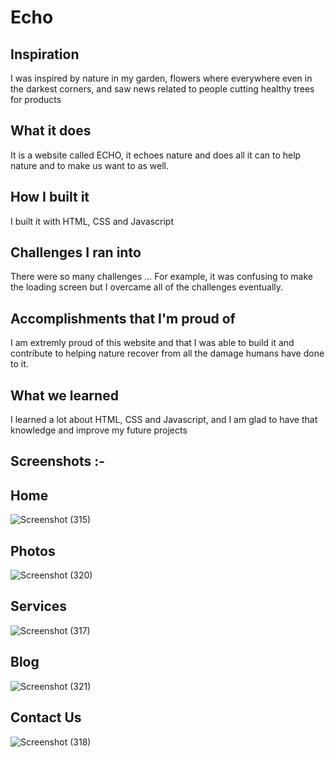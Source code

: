 # Echo

## Inspiration
I was inspired by nature in my garden, flowers where everywhere even in the darkest corners, and saw news related to people cutting healthy trees for products

## What it does
It is a website called ECHO, it echoes nature and does all it can to help nature and to make us want to as well.

## How I built it
I built it with HTML, CSS and Javascript

## Challenges I ran into
There were so many challenges ... For example, it was confusing to make the loading screen but I overcame all of the challenges eventually.

## Accomplishments that I'm proud of
I am extremly proud of this website and that I was able to build it and contribute to helping nature recover from all the damage humans have done to it.

## What we learned
I learned a lot about HTML, CSS and Javascript, and I am glad to have that knowledge and improve my future projects

## Screenshots :-

## Home
![Screenshot (315)](https://user-images.githubusercontent.com/71393132/173219723-1e4e2783-6e58-405b-a62e-9c3180609b26.png)

## Photos
![Screenshot (320)](https://user-images.githubusercontent.com/71393132/173219719-f87941e4-b28a-4a02-98c5-14369a0de491.png)

## Services
![Screenshot (317)](https://user-images.githubusercontent.com/71393132/173219721-0190fe76-aa45-4f3d-9253-64bdba1ee44b.png)

## Blog
![Screenshot (321)](https://user-images.githubusercontent.com/71393132/173219717-d02f4d78-5dcf-48b4-8f9e-1759a6df0723.png)

## Contact Us
![Screenshot (318)](https://user-images.githubusercontent.com/71393132/173219720-e5801ff6-082d-472a-a8b6-686e1f56a11a.png)
